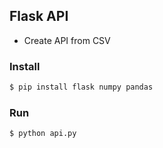 ## Flask API
- Create API from CSV

### Install
```sh
$ pip install flask numpy pandas
```

### Run
```sh
$ python api.py
```